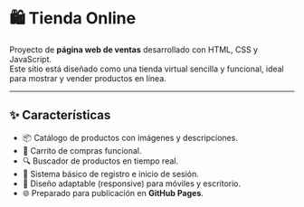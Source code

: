 # 🛍️ Tienda Online

Proyecto de **página web de ventas** desarrollado con HTML, CSS y JavaScript.  
Este sitio está diseñado como una tienda virtual sencilla y funcional, ideal para mostrar y vender productos en línea.

---

## ✨ Características

- 📦 Catálogo de productos con imágenes y descripciones.  
- 🛒 Carrito de compras funcional.  
- 🔍 Buscador de productos en tiempo real.  
- 👤 Sistema básico de registro e inicio de sesión.  
- 📱 Diseño adaptable (responsive) para móviles y escritorio.  
- 🌐 Preparado para publicación en **GitHub Pages**.  


